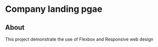 # Company landing pgae
## About
This project demonstrate the use of Flexbox and Responsive web design